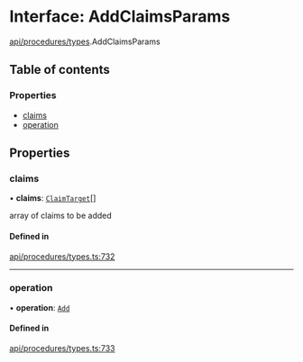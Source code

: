 # Interface: AddClaimsParams

[api/procedures/types](../wiki/api.procedures.types).AddClaimsParams

## Table of contents

### Properties

- [claims](../wiki/api.procedures.types.AddClaimsParams#claims)
- [operation](../wiki/api.procedures.types.AddClaimsParams#operation)

## Properties

### claims

• **claims**: [`ClaimTarget`](../wiki/api.entities.types.ClaimTarget)[]

array of claims to be added

#### Defined in

[api/procedures/types.ts:732](https://github.com/PolymeshAssociation/polymesh-sdk/blob/fe2e6dd1/src/api/procedures/types.ts#L732)

___

### operation

• **operation**: [`Add`](../wiki/api.procedures.types.ClaimOperation#add)

#### Defined in

[api/procedures/types.ts:733](https://github.com/PolymeshAssociation/polymesh-sdk/blob/fe2e6dd1/src/api/procedures/types.ts#L733)
